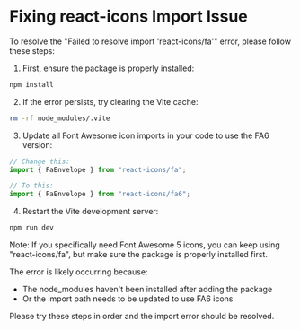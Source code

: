# Fixing react-icons Import Issue

To resolve the "Failed to resolve import 'react-icons/fa'" error, please follow these steps:

1. First, ensure the package is properly installed:
```bash
npm install
```

2. If the error persists, try clearing the Vite cache:
```bash
rm -rf node_modules/.vite
```

3. Update all Font Awesome icon imports in your code to use the FA6 version:
```javascript
// Change this:
import { FaEnvelope } from "react-icons/fa";

// To this:
import { FaEnvelope } from "react-icons/fa6";
```

4. Restart the Vite development server:
```bash
npm run dev
```

Note: If you specifically need Font Awesome 5 icons, you can keep using "react-icons/fa", but make sure the package is properly installed first.

The error is likely occurring because:
- The node_modules haven't been installed after adding the package
- Or the import path needs to be updated to use FA6 icons

Please try these steps in order and the import error should be resolved.